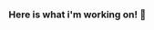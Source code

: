 ### Here is what i'm working on! 👋

<!--
**sakibmd/sakibmd** is a ✨ _special_ ✨ repository because its `README.md` (this file) appears on your GitHub profile.

Here are some ideas to get you started:

- 🔭 I’m currently working on ... Laravel
- 🌱 I’m currently learning ... Vue.js & Rest Api
- 💬 Ask me about ... Anything
- 📫 How to reach me: ... sakibmd.cse@gmail.com

![Most Used Languages](https://github-readme-stats.vercel.app/api/top-langs/?username=sakibmd&layout=compact)
